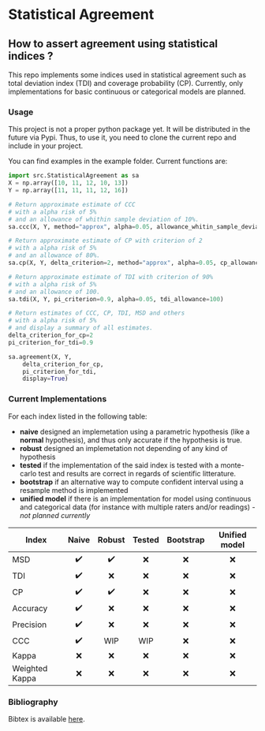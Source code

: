 # Statistical Agreement
## How to assert agreement using statistical indices ?

This repo implements some indices used in statistical agreement such as total deviation index (TDI) and coverage probability (CP). 
Currently, only implementations for basic continuous or categorical models are planned.

### Usage

This project is not a proper python package yet. It will be distributed in the future via Pypi. Thus, to use it, you need to clone the current repo and include in your project.


You can find examples in the example folder. Current functions are:
```python
import src.StatisticalAgreement as sa
X = np.array([10, 11, 12, 10, 13])
Y = np.array([11, 11, 11, 12, 16])

# Return approximate estimate of CCC 
# with a alpha risk of 5% 
# and an allowance of whithin sample deviation of 10%.
sa.ccc(X, Y, method="approx", alpha=0.05, allowance_whitin_sample_deviation=0.10)

# Return approximate estimate of CP with criterion of 2
# with a alpha risk of 5% 
# and an allowance of 80%.
sa.cp(X, Y, delta_criterion=2, method="approx", alpha=0.05, cp_allowance=0.8)

# Return approximate estimate of TDI with criterion of 90%
# with a alpha risk of 5% 
# and an allowance of 100.
sa.tdi(X, Y, pi_criterion=0.9, alpha=0.05, tdi_allowance=100)

# Return estimates of CCC, CP, TDI, MSD and others
# with a alpha risk of 5% 
# and display a summary of all estimates.
delta_criterion_for_cp=2
pi_criterion_for_tdi=0.9

sa.agreement(X, Y, 
    delta_criterion_for_cp, 
    pi_criterion_for_tdi, 
    display=True)
```

### Current Implementations

For each index listed in the following table:
- **naive** designed an implemetation using a parametric hypothesis (like a **normal** hypothesis), and thus only accurate if the hypothesis is true.
- **robust** designed an implemetation not depending of any kind of hypothesis 
- **tested** if the implementation of the said index is tested with a monte-carlo test and results are correct in regards of scientific litterature. 
- **bootstrap** if an alternative way to compute confident interval using a resample method is implemented
- **unified model** if there is an implementation for model using continuous and categorical data (for instance with multiple raters and/or readings) - *not planned currently*

|Index | Naive | Robust | Tested | Bootstrap | Unified model | 
|-----|:-:|:-----:|:---:|:----:|:----:|
| MSD |:heavy_check_mark:|:heavy_check_mark:|:x:|:x:|:x:
| TDI |:heavy_check_mark:|:x:|:x:|:x:|:x:
| CP |:heavy_check_mark:|:heavy_check_mark:|:x:|:x:|:x:
| Accuracy |:heavy_check_mark:|:x:|:x:|:x:|:x:
| Precision |:heavy_check_mark:|:x:|:x:|:x:|:x:
| CCC |:heavy_check_mark:|WIP|WIP|:x:|:x:
| Kappa |:x:|:x:|:x:|:x:|:x:
| Weighted Kappa |:x:|:x:|:x:|:x:|:x:

### Bibliography

Bibtex is available [here](bibliography.bib).